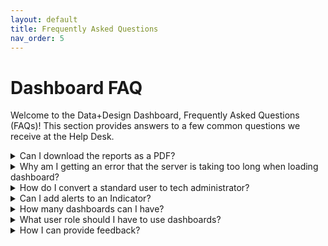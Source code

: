 ```yaml
---
layout: default
title: Frequently Asked Questions
nav_order: 5
---
```


# Dashboard FAQ

Welcome to the Data+Design Dashboard, Frequently Asked Questions (FAQs)!
This section provides answers to a few common questions we receive at the Help Desk.

<details>
  <summary>Can I download the reports as a PDF? </summary>
  <p>
  Yes. You can download reports to PDF.
  </p>
</details>

<details>
  <summary> Why am I getting an error that the server is taking too long when loading dashboard? </summary>
  <p>
  Apparent delays downloading from Dashboard's server can be caused by many things, but are often the result of antivirus software or a firewall used by your organization.  After checking with your own IT administrators, if you are still unable to download the dashboard, please ask the Dashboard Desk for assistance.
  </p>
</details>

<details>
  <summary>How do I convert a standard user to tech administrator?</summary>
  <p>
  On your Dashboard, choose Admin Console > Permissions, then click Users.
  Find the user, then click the username.
  Update the user's role, then click Update.
  </p>
</details>

<details>
  <summary markdown="span">Can I add alerts to an Indicator?</summary>

      Yes. Just click the Gear of the indicator, then choose Alert Me. Follow the instructions on the screen to setup and alert.
      
      [GitLab UI docs](https://gitlab-org.gitlab.io/gitlab-ui/?path=/story/base-collapse--default)
</details>

<details>
  <summary>How many dashboards can I have?</summary>
    <p>
    You can have any number of dashboards. We recommend to keep only the dashboards that are relevant to your users.    
    </p>
</details>

<details>
  <summary>What user role should I have to use dashboards?</summary>
    <p>
    All users can view dashboards and set up alerts on indicator changes. Only tech administrators can Set up a Dashboard.
    </p>
</details>

<details>
  <summary>How I can provide feedback? </summary>
    <p>
    The Data+Design team would love to hear from you. If you have feedback or inquiries, you can provide them within the Data+Design Dashboard page. Click the question mark icon on the lower portion of the dashboard and follow the instructions.
    </p>
</details>
